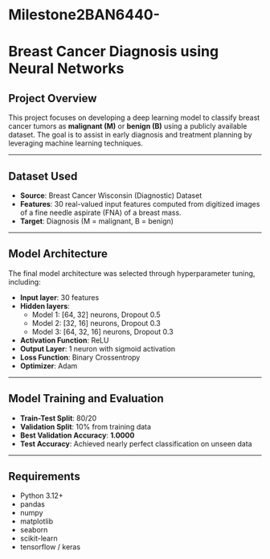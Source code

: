 # Milestone2BAN6440-
# Breast Cancer Diagnosis using Neural Networks

## Project Overview
This project focuses on developing a deep learning model to classify breast cancer tumors as **malignant (M)** or **benign (B)** using a publicly available dataset. The goal is to assist in early diagnosis and treatment planning by leveraging machine learning techniques.

---

## Dataset Used
- **Source**: Breast Cancer Wisconsin (Diagnostic) Dataset
- **Features**: 30 real-valued input features computed from digitized images of a fine needle aspirate (FNA) of a breast mass.
- **Target**: Diagnosis (M = malignant, B = benign)

---

## Model Architecture
The final model architecture was selected through hyperparameter tuning, including:
- **Input layer**: 30 features
- **Hidden layers**: 
  - Model 1: [64, 32] neurons, Dropout 0.5
  - Model 2: [32, 16] neurons, Dropout 0.3
  - Model 3: [64, 32, 16] neurons, Dropout 0.3
- **Activation Function**: ReLU
- **Output Layer**: 1 neuron with sigmoid activation
- **Loss Function**: Binary Crossentropy
- **Optimizer**: Adam

---

##  Model Training and Evaluation
- **Train-Test Split**: 80/20
- **Validation Split**: 10% from training data
- **Best Validation Accuracy**: **1.0000**
- **Test Accuracy**: Achieved nearly perfect classification on unseen data

---

## Requirements
- Python 3.12+
- pandas
- numpy
- matplotlib
- seaborn
- scikit-learn
- tensorflow / keras



